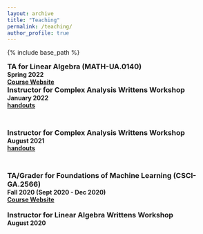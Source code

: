 ```yaml
---
layout: archive
title: "Teaching"
permalink: /teaching/
author_profile: true
---
```


<style type='text/css'>
h2, h3, h4, h5, h6 {margin: 0;}
.br {display: block; margin-bottom: 0em; margin: 0;} 
</style>

{% include base_path %}
### TA for Linear Algebra (MATH-UA.0140)
#### Spring 2022
#### [Course Website](https://brightspace.nyu.edu/d2l/home/163261)

### Instructor for Complex Analysis Writtens Workshop
#### January 2022
#### [handouts](https://natalie-frank.github.io/complexjan22/)
[//]: # (#### Designed and taught a workshop to help graduate students review for a written exam)
<br/>


### Instructor for Complex Analysis Writtens Workshop
#### August 2021
#### [handouts](https://natalie-frank.github.io/complexaug21/)
[//]: # (#### Designed and taught a workshop to help graduate students review for a written exam)
<br/>

### TA/Grader for Foundations of Machine Learning (CSCI-GA.2566)
#### Fall 2020 (Sept 2020 - Dec 2020)
#### [Course Website](https://cs.nyu.edu/~mohri/ml20/)

[//]: # (####  Graded and answered student questions for a graduate class of 50 students)

<br/>

### Instructor for Linear Algebra Writtens Workshop
#### August 2020
[//]: # (#### Designed and taught a workshop to help graduate students review for a written exam)
<br/>


